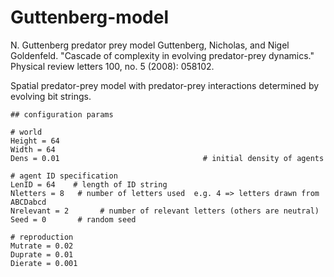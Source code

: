 # Guttenberg-model
N. Guttenberg predator prey model
Guttenberg, Nicholas, and Nigel Goldenfeld. "Cascade of complexity in evolving predator-prey dynamics." Physical review letters 100, no. 5 (2008): 058102.

Spatial predator-prey model with predator-prey interactions determined by evolving bit strings.


```
## configuration params

# world
Height = 64
Width = 64
Dens = 0.01                                # initial density of agents

# agent ID specification
LenID = 64    # length of ID string
Nletters = 8   # number of letters used  e.g. 4 => letters drawn from ABCDabcd
Nrelevant = 2       # number of relevant letters (others are neutral)
Seed = 0       # random seed

# reproduction
Mutrate = 0.02
Duprate = 0.01
Dierate = 0.001
```
